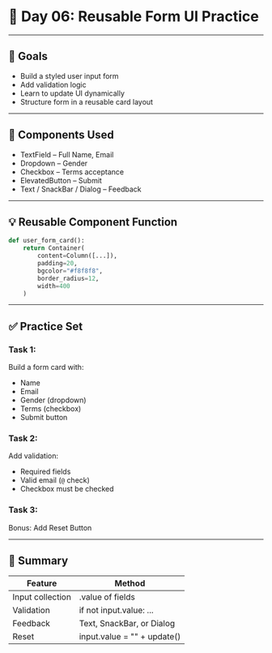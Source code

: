 # 📝 Day 06: Reusable Form UI Practice

---

## 🎯 Goals
- Build a styled user input form
- Add validation logic
- Learn to update UI dynamically
- Structure form in a reusable card layout

---

## 🧩 Components Used
- TextField – Full Name, Email
- Dropdown – Gender
- Checkbox – Terms acceptance
- ElevatedButton – Submit
- Text / SnackBar / Dialog – Feedback

---

## 💡 Reusable Component Function

```python
def user_form_card():
    return Container(
        content=Column([...]),
        padding=20,
        bgcolor="#f8f8f8",
        border_radius=12,
        width=400
    )
```

---

## ✅ Practice Set

### Task 1:
Build a form card with:
- Name
- Email
- Gender (dropdown)
- Terms (checkbox)
- Submit button

### Task 2:
Add validation:
- Required fields
- Valid email (`@` check)
- Checkbox must be checked

### Task 3:
Bonus: Add Reset Button

---

## 🧾 Summary

Feature           | Method
------------------|-----------------------------
Input collection  | .value of fields
Validation        | if not input.value: ...
Feedback          | Text, SnackBar, or Dialog
Reset             | input.value = "" + update()
